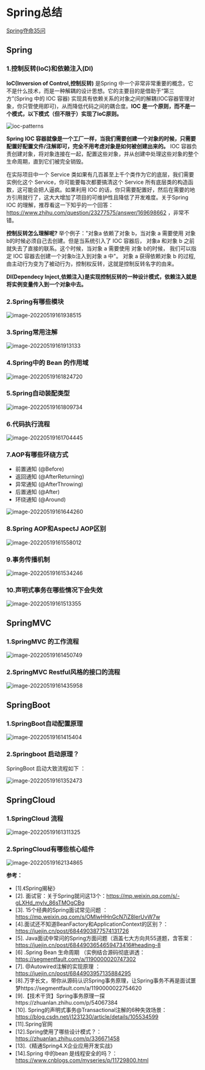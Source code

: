 # Spring总结



[Spring夺命35问](https://mp.weixin.qq.com/s/GDNLVMJTgLHgF8uIT6jfOQ)



## Spring

### 1.控制反转(IoC)和依赖注入(DI)

**IoC(Inversion of Control,控制反转)** 是Spring 中一个非常非常重要的概念，它不是什么技术，而是一种解耦的设计思想。它的主要目的是借助于“第三方”(Spring 中的 IOC 容器) 实现具有依赖关系的对象之间的解耦(IOC容器管理对象，你只管使用即可)，从而降低代码之间的耦合度。**IOC 是一个原则，而不是一个模式，以下模式（但不限于）实现了IoC原则。**

![ioc-patterns](https://whcoding.oss-cn-hangzhou.aliyuncs.com/img/ioc-patterns.png)

**Spring IOC 容器就像是一个工厂一样，当我们需要创建一个对象的时候，只需要配置好配置文件/注解即可，完全不用考虑对象是如何被创建出来的。** IOC 容器负责创建对象，将对象连接在一起，配置这些对象，并从创建中处理这些对象的整个生命周期，直到它们被完全销毁。

在实际项目中一个 Service 类如果有几百甚至上千个类作为它的底层，我们需要实例化这个 Service，你可能要每次都要搞清这个 Service 所有底层类的构造函数，这可能会把人逼疯。如果利用 IOC 的话，你只需要配置好，然后在需要的地方引用就行了，这大大增加了项目的可维护性且降低了开发难度。关于Spring IOC 的理解，推荐看这一下知乎的一个回答：<https://www.zhihu.com/question/23277575/answer/169698662>  ，非常不错。

**控制反转怎么理解呢?** 举个例子："对象a 依赖了对象 b，当对象 a 需要使用 对象 b的时候必须自己去创建。但是当系统引入了 IOC 容器后， 对象a 和对象 b 之前就失去了直接的联系。这个时候，当对象 a 需要使用 对象 b的时候， 我们可以指定 IOC 容器去创建一个对象b注入到对象 a 中"。 对象 a 获得依赖对象 b 的过程,由主动行为变为了被动行为，控制权反转，这就是控制反转名字的由来。

**DI(Dependecy Inject,依赖注入)是实现控制反转的一种设计模式，依赖注入就是将实例变量传入到一个对象中去。**



### 2.Spring有哪些模块

![image-20220519161938515](https://whcoding.oss-cn-hangzhou.aliyuncs.com/img/20220519161938.png)





### 3.Spring常用注解

![image-20220519161913133](https://whcoding.oss-cn-hangzhou.aliyuncs.com/img/20220519161913.png)



### 4.Spring中的 Bean 的作用域

![image-20220519161824720](https://whcoding.oss-cn-hangzhou.aliyuncs.com/img/20220519161824.png)

### 5.**Spring自动装配类型**



![image-20220519161809734](https://whcoding.oss-cn-hangzhou.aliyuncs.com/img/20220519161809.png)

### 6.代码执行流程

![image-20220519161704445](https://whcoding.oss-cn-hangzhou.aliyuncs.com/img/20220519161704.png)



### 7.**AOP有哪些环绕方式**

- 前置通知 (@Before)
- 返回通知 (@AfterReturning)
- 异常通知 (@AfterThrowing)
- 后置通知 (@After)
- 环绕通知 (@Around)



![image-20220519161644260](https://whcoding.oss-cn-hangzhou.aliyuncs.com/img/20220519161644.png)



### 8.Spring AOP和AspectJ AOP区别

![image-20220519161558012](https://whcoding.oss-cn-hangzhou.aliyuncs.com/img/20220519161558.png)

### 9.事务传播机制

![image-20220519161534246](https://whcoding.oss-cn-hangzhou.aliyuncs.com/img/20220519161534.png)

### 10.声明式事务在哪些情况下会失效

![image-20220519161513355](https://whcoding.oss-cn-hangzhou.aliyuncs.com/img/20220519161513.png)



## SpringMVC

### 1.SpringMVC 的工作流程

![image-20220519161450749](https://whcoding.oss-cn-hangzhou.aliyuncs.com/img/20220519161450.png)



### 2.SpringMVC Restful风格的接口的流程

![image-20220519161435958](https://whcoding.oss-cn-hangzhou.aliyuncs.com/img/20220519161436.png)



## SpringBoot



### 1.SpringBoot自动配置原理

![image-20220519161415404](https://whcoding.oss-cn-hangzhou.aliyuncs.com/img/20220519161415.png)

### 2.Springboot 启动原理？

SpringBoot 启动大致流程如下 ：

![image-20220519161352473](https://whcoding.oss-cn-hangzhou.aliyuncs.com/img/20220519161352.png)





## SpringCloud

### 1.SpringCloud 流程

![image-20220519161311325](https://whcoding.oss-cn-hangzhou.aliyuncs.com/img/20220519161318.png)



### 2.**SpringCloud有哪些核心组件**

![image-20220519162134865](https://whcoding.oss-cn-hangzhou.aliyuncs.com/img/20220519162135.png)







**参考：**

- [1].《Spring揭秘》
- [2]. 面试官：关于Spring就问这13个：https://mp.weixin.qq.com/s/-gLXHd_mylv_86sTMOgCBg
- [3]. 15个经典的Spring面试常见问题  ：https://mp.weixin.qq.com/s/OMlwHHnGcN7iZ8lerUvW7w
- [4].面试还不知道BeanFactory和ApplicationContext的区别？：https://juejin.cn/post/6844903877574131726
- [5]. Java面试中常问的Spring方面问题（涵盖七大方向共55道题，含答案：https://juejin.cn/post/6844903654659473416#heading-8
- [6] .Spring Bean 生命周期 （实例结合源码彻底讲透：https://segmentfault.com/a/1190000020747302
- [7]. @Autowired注解的实现原理 ：https://juejin.cn/post/6844903957135884295
- [8].万字长文，带你从源码认识Spring事务原理，让Spring事务不再是面试噩梦https://segmentfault.com/a/1190000022754620
- [9].【技术干货】Spring事务原理一探https://zhuanlan.zhihu.com/p/54067384
- [10]. Spring的声明式事务@Transactional注解的6种失效场景：https://blog.csdn.net/j1231230/article/details/105534599
- [11].Spring官网
- [12].Spring使用了哪些设计模式？：https://zhuanlan.zhihu.com/p/336671458
- [13].《精通Spring4.X企业应用开发实战》
- [14].Spring 中的bean 是线程安全的吗？：https://www.cnblogs.com/myseries/p/11729800.html